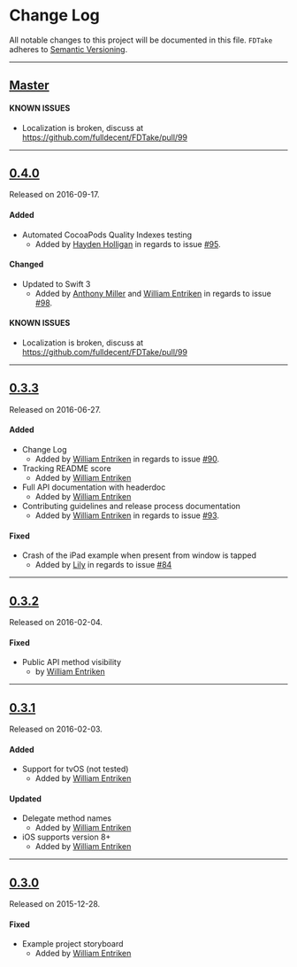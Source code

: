 # Change Log
All notable changes to this project will be documented in this file.
`FDTake` adheres to [Semantic Versioning](http://semver.org/).

---

## [Master](https://github.com/fulldecent/FDBarGuage/compare/0.4.0...master)

#### KNOWN ISSUES
- Localization is broken, discuss at https://github.com/fulldecent/FDTake/pull/99

---

## [0.4.0](https://github.com/fulldecent/FDBarGuage/releases/tag/0.4.0)
Released on 2016-09-17.

#### Added
- Automated CocoaPods Quality Indexes testing
  - Added by [Hayden Holligan](https://github.com/haydenholligan) in regards to issue
  [#95](https://github.com/fulldecent/FDTake/issues/95).

#### Changed
- Updated to Swift 3
  - Added by [Anthony Miller](https://github.com/AnthonyMDev) and [William Entriken](https://github.com/fulldecent) in regards to issue
  [#98](https://github.com/fulldecent/FDTake/issues/98).

#### KNOWN ISSUES
- Localization is broken, discuss at https://github.com/fulldecent/FDTake/pull/99

---

## [0.3.3](https://github.com/fulldecent/FDBarGuage/releases/tag/0.3.3)
Released on 2016-06-27.

#### Added
- Change Log
  - Added by [William Entriken](https://github.com/fulldecent) in regards to issue
  [#90](https://github.com/fulldecent/FDBarGuage/issues/90).
- Tracking README score
  - Added by [William Entriken](https://github.com/fulldecent)
- Full API documentation with headerdoc
  - Added by [William Entriken](https://github.com/fulldecent)
- Contributing guidelines and release process documentation
  - Added by [William Entriken](https://github.com/fulldecent) in regards to issue
  [#93](https://github.com/fulldecent/FDBarGuage/issues/93).

#### Fixed
- Crash of the iPad example when present from window is tapped
  - Added by [Lily](https://github.com/Lily418) in regards to issue
  [#84](https://github.com/fulldecent/FDTake/issues/84)

---

## [0.3.2](https://github.com/fulldecent/FDBarGuage/releases/tag/0.3.2)
Released on 2016-02-04.

#### Fixed
- Public API method visibility
  -  by [William Entriken](https://github.com/fulldecent)

---

## [0.3.1](https://github.com/fulldecent/FDBarGuage/releases/tag/0.3.1)
Released on 2016-02-03.

#### Added
- Support for tvOS (not tested)
  - Added by [William Entriken](https://github.com/fulldecent)

#### Updated
- Delegate method names
  - Added by [William Entriken](https://github.com/fulldecent)
- iOS supports version 8+
  - Added by [William Entriken](https://github.com/fulldecent)

---

## [0.3.0](https://github.com/fulldecent/FDBarGuage/releases/tag/0.3.0)
Released on 2015-12-28.

#### Fixed
- Example project storyboard
  - Added by [William Entriken](https://github.com/fulldecent)
